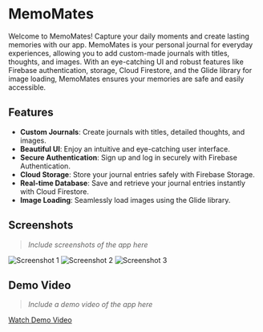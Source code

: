 # MemoMates

Welcome to MemoMates! Capture your daily moments and create lasting memories with our app. MemoMates is your personal journal for everyday experiences, allowing you to add custom-made journals with titles, thoughts, and images. With an eye-catching UI and robust features like Firebase authentication, storage, Cloud Firestore, and the Glide library for image loading, MemoMates ensures your memories are safe and easily accessible.

## Features

- **Custom Journals**: Create journals with titles, detailed thoughts, and images.
- **Beautiful UI**: Enjoy an intuitive and eye-catching user interface.
- **Secure Authentication**: Sign up and log in securely with Firebase Authentication.
- **Cloud Storage**: Store your journal entries safely with Firebase Storage.
- **Real-time Database**: Save and retrieve your journal entries instantly with Cloud Firestore.
- **Image Loading**: Seamlessly load images using the Glide library.

## Screenshots

> *Include screenshots of the app here*

![Screenshot 1](path/to/screenshot1.png)
![Screenshot 2](path/to/screenshot2.png)
![Screenshot 3](path/to/screenshot3.png)

## Demo Video

> *Include a demo video of the app here*

[Watch Demo Video](path/to/demo_video.mp4)
